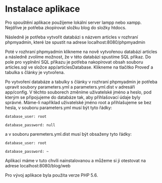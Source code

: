 Instalace aplikace
========================
Pro spouštění aplikace použijeme lokální server lampp nebo xampp. Nejdříve je potřeba zkopírovat složku blog do složky htdocs.

Následně je potřeba vytvořit databázi s názvem articles v rozhraní phpmyadmin, které lze spustit na adrese localhost:8080/phpmyadmin

Poté v rozhraní phpmyadmin klikneme na nově vytvořenou databázi articles a následně zvolíme možnost, že v této databázi spustíme SQL příkaz. Do pole pro vyplnění SQL příkazu je potřeba nakopírovat obsah souboru articles.sql ve složce app/articlesDatabase. Klikneme na tlačítko Proveď a tabulka s články je vytvořena.

Po vytvoření databáze a tabulky s články v rozhraní phpmyadmin je potřeba upravit soubory parameters.yml a parameters.yml.dist v adresáři app/config. V těchto souborech změníme uživatelské jméno a heslo, pod kterým se připojujeme do databáze tak, aby přihlašovací údaje byly správné.
Máme-li například uživatelské jméno root a přihlašujeme se bez hesla, v souboru parameters.yml musí být tyto řádky:

    database_user: root
    
    database_password: null
    
a v souboru paremeters.yml.dist musí být obsaženy tyto řádky:

    database_user: root
    
    database_password: ~
    
Aplikaci máme v tuto chvíli nainstalovanou a můžeme si ji otestovat na adrese localhost:8080/blog/web

Pro vývoj aplikace byla použita verze PHP 5.6.